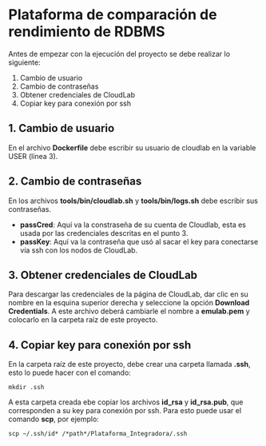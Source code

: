 # Plataforma de comparación de rendimiento de RDBMS

Antes de empezar con la ejecución del proyecto se debe realizar lo siguiente:
1. Cambio de usuario
2. Cambio de contraseñas
3. Obtener credenciales de CloudLab
4. Copiar key para conexión por ssh

## 1. Cambio de usuario

En el archivo **Dockerfile** debe escribir su usuario de cloudlab en la variable USER (línea 3).

## 2. Cambio de contraseñas

En los archivos **tools/bin/cloudlab.sh** y **tools/bin/logs.sh** debe escribir sus contraseñas.
- **passCred**: Aquí va la constraseña de su cuenta de Cloudlab, esta es usada por las credenciales descritas en el punto 3.
- **passKey**: Aquí va la contraseña que usó al sacar el key para conectarse via ssh con los nodos de CloudLab.

## 3. Obtener credenciales de CloudLab

Para descargar las credenciales de la página de CloudLab, dar clic en su nombre en la esquina superior derecha y seleccione la opción **Download Credentials**. A este archivo deberá cambiarle el nombre a **emulab.pem** y colocarlo en la carpeta raíz de este proyecto.

## 4. Copiar key para conexión por ssh

En la carpeta raíz de este proyecto, debe crear una carpeta llamada **.ssh**, esto lo puede hacer con el comando:
```
mkdir .ssh
```

A esta carpeta creada ebe copiar los archivos **id_rsa** y **id_rsa.pub**, que corresponden a su key para conexión por ssh. Para esto puede usar el comando **scp**, por ejemplo:
```
scp ~/.ssh/id* /*path*/Plataforma_Integradora/.ssh
```